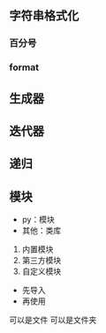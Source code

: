 
## 字符串格式化

### 百分号

### format

## 生成器

## 迭代器

## 递归

## 模块
* py：模块
* 其他：类库

1. 内置模块
2. 第三方模块
3. 自定义模块

* 先导入
* 再使用

可以是文件
可以是文件夹


